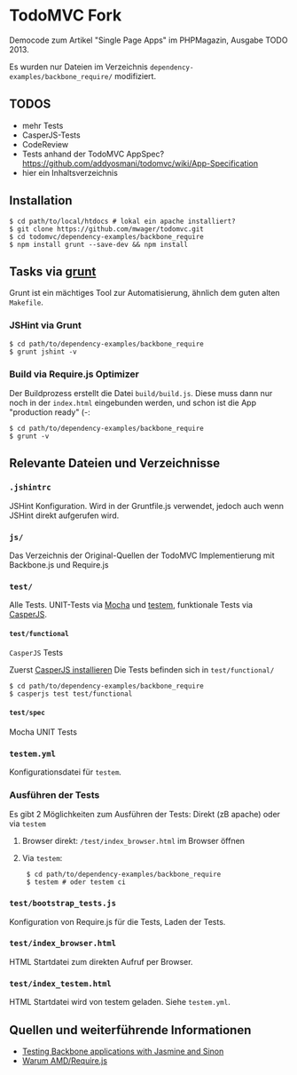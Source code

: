 # TodoMVC Fork

Democode zum Artikel "Single Page Apps" im PHPMagazin, Ausgabe TODO 2013.

Es wurden nur Dateien im Verzeichnis `dependency-examples/backbone_require/` modifiziert.

## TODOS

* mehr Tests
* CasperJS-Tests
* CodeReview
* Tests anhand der TodoMVC AppSpec? https://github.com/addyosmani/todomvc/wiki/App-Specification
* hier ein Inhaltsverzeichnis


## Installation

    $ cd path/to/local/htdocs # lokal ein apache installiert?
    $ git clone https://github.com/mwager/todomvc.git
    $ cd todomvc/dependency-examples/backbone_require
    $ npm install grunt --save-dev && npm install


## Tasks via [grunt](http://gruntjs.com)

Grunt ist ein mächtiges Tool zur Automatisierung, ähnlich dem guten
alten `Makefile`.

### JSHint via Grunt

    $ cd path/to/dependency-examples/backbone_require
    $ grunt jshint -v

### Build via Require.js Optimizer

Der Buildprozess erstellt die Datei `build/build.js`. Diese muss dann nur noch
in der `index.html` eingebunden werden, und schon ist die App "production ready" (-:

    $ cd path/to/dependency-examples/backbone_require
    $ grunt -v


## Relevante Dateien und Verzeichnisse

### `.jshintrc`

JSHint Konfiguration. Wird in der Gruntfile.js verwendet, jedoch auch wenn JSHint
direkt aufgerufen wird.

### `js/`

Das Verzeichnis der Original-Quellen der TodoMVC Implementierung mit Backbone.js
und Require.js


### `test/`

Alle Tests. UNIT-Tests via [Mocha](http://visionmedia.github.com/mocha/) und
[testem](https://github.com/airportyh/testem), funktionale Tests via
[CasperJS](http://casperjs.org/).

#### `test/functional`

`CasperJS` Tests

Zuerst [CasperJS installieren](http://casperjs.org/installation.html)
Die Tests befinden sich in `test/functional/`

    $ cd path/to/dependency-examples/backbone_require
    $ casperjs test test/functional

#### `test/spec`

Mocha UNIT Tests


### `testem.yml`

Konfigurationsdatei für `testem`.

### Ausführen der Tests

Es gibt 2 Möglichkeiten zum Ausführen der Tests: Direkt (zB apache) oder via
`testem`

1. Browser direkt: `/test/index_browser.html` im Browser öffnen
2. Via `testem`:

        $ cd path/to/dependency-examples/backbone_require
        $ testem # oder testem ci


### `test/bootstrap_tests.js`

Konfiguration von Require.js für die Tests, Laden der Tests.


### `test/index_browser.html`

HTML Startdatei zum direkten Aufruf per Browser.


### `test/index_testem.html`

HTML Startdatei wird von testem geladen. Siehe `testem.yml`.


## Quellen und weiterführende Informationen

* [Testing Backbone applications with Jasmine and Sinon](http://tinnedfruit.com/2011/03/03/testing-backbone-apps-with-jasmine-sinon.html)
* [Warum AMD/Require.js](https://gist.github.com/desandro/4686136)
